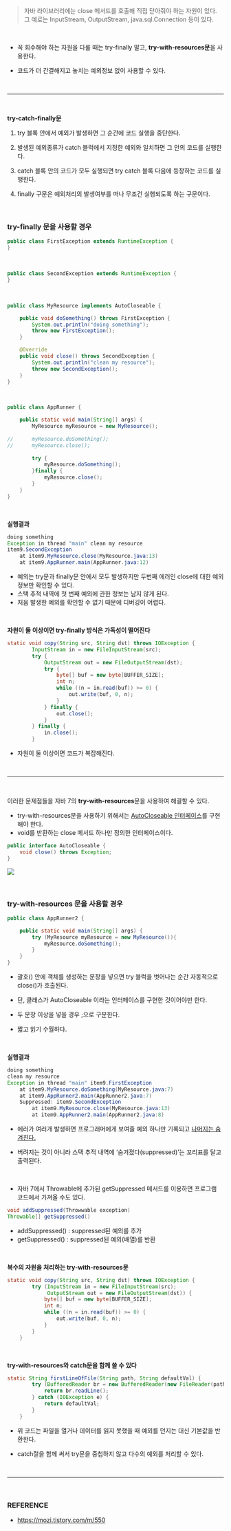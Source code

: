 > 자바 라이브러리에는 close 메서드를 호출해 직접 닫아줘야 하는 자원이 있다. 그 예로는 InputStream, OutputStream, java.sql.Connection 등이 있다. 

<br>


- 꼭 회수해야 하는 자원을 다룰 때는 try-finally 말고, **try-with-resources문**을 사용한다.

- 코드가 더 간결해지고 놓치는 예외정보 없이 사용할 수 있다.

  <br>

---

<br>

**try-catch-finally문**

1. try 블록 안에서 예외가 발생하면 그 순간에 코드 실행을 중단한다.
2. 발생된 예외종류가 catch 블럭에서 지정한 예외와 일치하면 그 안의 코드를 실행한다.
3. catch 블록 안의 코드가 모두 실행되면 try catch 블록 다음에 등장하는 코드를 실행한다.

4. finally 구문은 예외처리의 발생여부를 떠나 무조건 실행되도록 하는 구문이다.

<br>

### try-finally 문을 사용할 경우

```java
public class FirstException extends RuntimeException {
}
```

<br>

```java
public class SecondException extends RuntimeException {
}
```

<br>

```java
public class MyResource implements AutoCloseable {

    public void doSomething() throws FirstException {
        System.out.println("doing something");
        throw new FirstException();
    }

    @Override
    public void close() throws SecondException {
        System.out.println("clean my resource");
        throw new SecondException();
    }
}
```

<br>

```java
public class AppRunner {

	public static void main(String[] args) {
		MyResource myResource = new MyResource();
		
//		myResource.doSomething();
//		myResource.close();
		
		try {
			myResource.doSomething();
		}finally {
			myResource.close();
		}
	}
}
```

<br>


**실행결과**

```java
doing something
Exception in thread "main" clean my resource
item9.SecondException
	at item9.MyResource.close(MyResource.java:13)
	at item9.AppRunner.main(AppRunner.java:12)
```

- 예외는 try문과 finally문 안에서 모두 발생하지만 두번째 에러인 close에 대한 예외 정보만 확인할 수 있다.
- 스택 추적 내역에 첫 번째 예외에 관한 정보는 남지 않게 된다.
- 처음 발생한 예외를 확인할 수 없기 때문에 디버깅이 어렵다.

<br>

**자원이 둘 이상이면 try-finally 방식은 가독성이 떨어진다**

```java
static void copy(String src, String dst) throws IOException {
        InputStream in = new FileInputStream(src);
        try {
            OutputStream out = new FileOutputStream(dst);
            try {
                byte[] buf = new byte[BUFFER_SIZE];
                int n;
                while ((n = in.read(buf)) >= 0) {
                    out.write(buf, 0, n);
                }
            } finally {
                out.close();
            }
        } finally {
            in.close();
        }
```

- 자원이 둘 이상이면 코드가 복잡해진다.

 <br> 

---

<br>

이러한 문제점들을 자바 7의 **try-with-resources**문을 사용하여 해결할 수 있다.

- try-with-resources문을 사용하기 위해서는 <u>AutoCloseable 인터페이스</u>를 구현해야 한다. 
- void를 반환하는 close 메서드 하나만 정의한 인터페이스이다.

```java
public interface AutoCloseable {
    void close() throws Exception;
}
```

![](https://velog.velcdn.com/images/rlooo/post/3928f373-a02b-4fed-87a3-87d4b2e1e78d/image.PNG)

<br>

### try-with-resources 문을 사용할 경우

```java
public class AppRunner2 {

	public static void main(String[] args) {
		try (MyResource myResource = new MyResource()){
			myResource.doSomething();
		}
	}
}
```

- 괄호() 안에 객체를 생성하는 문장을 넣으면 try 블럭을 벗어나는 순간 자동적으로 close()가 호출된다.
- 단, 클래스가 AutoCloseable 이라는 인터페이스를 구현한 것이어야만 한다.

- 두 문장 이상을 넣을 경우 ;으로 구분한다.

- 짧고 읽기 수월하다.

<br>  

**실행결과**

```java
doing something
clean my resource
Exception in thread "main" item9.FirstException
	at item9.MyResource.doSomething(MyResource.java:7)
	at item9.AppRunner2.main(AppRunner2.java:7)
	Suppressed: item9.SecondException
		at item9.MyResource.close(MyResource.java:13)
		at item9.AppRunner2.main(AppRunner2.java:8)
```

- 에러가 여러개 발생하면 프로그래머에게 보여줄 예외 하나만 기록되고 <u>나머지는 숨겨진다.</u>

- 버려지는 것이 아니라 스택 추적 내역에 ‘숨겨졌다(suppressed)’는 꼬리표를 달고 출력된다.

<br>

- 자바 7에서 Throwable에 추가된 getSuppressed 메서드를 이용하면 프로그램 코드에서 가져올 수도 있다.

```java
void addSuppressed(Throwwable exception) 
Throwable[] getSuppressed() 
```

- addSuppressed() : suppressed된 예외를 추가
- getSuppressed() : suppressed된 예외(배열)를 반환

<br>


**복수의 자원을 처리하는 try-with-resources문**

```java
static void copy(String src, String dst) throws IOException {
        try (InputStream in = new FileInputStream(src);
             OutputStream out = new FileOutputStream(dst)) {
            byte[] buf = new byte[BUFFER_SIZE];
            int n;
            while ((n = in.read(buf)) >= 0) {
                out.write(buf, 0, n);
            }
        }
    }
```

<br>

**try-with-resources와 catch문을 함께 쓸 수 있다**

```java
static String firstLineOfFile(String path, String defaultVal) {
        try (BufferedReader br = new BufferedReader(new FileReader(path))) {
            return br.readLine();
        } catch (IOException e) {
            return defaultVal;
        }
    }
```

- 위 코드는 파일을 열거나 데이터를 읽지 못했을 때 예외를 던지는 대신 기본값을 반환한다.

- catch절을 함께 써서 try문을 중첩하지 않고 다수의 예외를 처리할 수 있다.

 <br> 

---

<br>

### REFERENCE

- https://mozi.tistory.com/m/550
